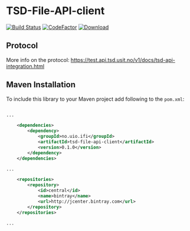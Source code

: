 # TSD-File-API-client
[![Build Status](https://github.com/uio-bmi/TSD-File-API-client/workflows/Java%20CI/badge.svg)](https://github.com/uio-bmi/TSD-File-API-client/actions)
[![CodeFactor](https://www.codefactor.io/repository/github/uio-bmi/tsd-file-api-client/badge)](https://www.codefactor.io/repository/github/uio-bmi/tsd-file-api-client)
[![Download](https://api.bintray.com/packages/uio-bmi/TSD-File-API-client/TSD-File-API-client/images/download.svg)](https://bintray.com/uio-bmi/TSD-File-API-client/TSD-File-API-client/_latestVersion)
## Protocol

More info on the protocol: https://test.api.tsd.usit.no/v1/docs/tsd-api-integration.html

## Maven Installation
To include this library to your Maven project add following to the `pom.xml`:

```xml

...

    <dependencies>
        <dependency>
            <groupId>no.uio.ifi</groupId>
            <artifactId>tsd-file-api-client</artifactId>
            <version>0.1.0</version>
        </dependency>
    </dependencies>

...

    <repositories>
        <repository>
            <id>central</id>
            <name>bintray</name>
            <url>http://jcenter.bintray.com</url>
        </repository>
    </repositories>

...

```
